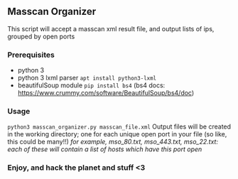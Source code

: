 ## Masscan Organizer
This script will accept a masscan xml result file, and output lists of ips, grouped by open ports

### Prerequisites
- python 3
- python 3 lxml parser `apt install python3-lxml`
- beautifulSoup module `pip install bs4`
(bs4 docs: https://www.crummy.com/software/BeautifulSoup/bs4/doc)

### Usage
`python3 masscan_organizer.py masscan_file.xml`
Output files will be created in the working directory; one for each unique open port in your file (so like, this could be many!!)
_for example, mso\_80.txt, mso\_443.txt, mso\_22.txt: each of these will contain a list of hosts which have this port open_

### Enjoy, and hack the planet and stuff <3